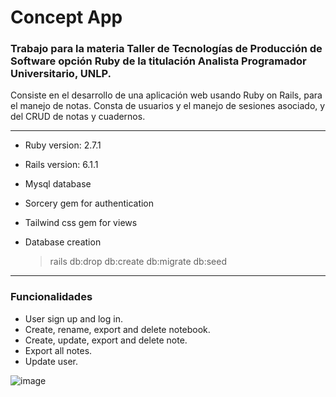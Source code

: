 # Concept App
### Trabajo para la materia Taller de Tecnologías de Producción de Software opción Ruby de la titulación Analista Programador Universitario, UNLP.

Consiste en el desarrollo de una aplicación web usando Ruby on Rails, para el manejo de notas. Consta de usuarios y el manejo de sesiones asociado, y del CRUD de notas y cuadernos.
***

- Ruby version: 2.7.1

- Rails version: 6.1.1

- Mysql database

- Sorcery gem for authentication

- Tailwind css gem for views

- Database creation
  > rails db:drop db:create db:migrate db:seed

---

### Funcionalidades

- User sign up and log in.
- Create, rename, export and delete notebook.
- Create, update, export and delete note.
- Export all notes.
- Update user.

![image](https://github.com/user-attachments/assets/ae7307e0-9938-40b0-b446-5b97b392972b)

